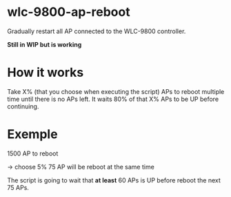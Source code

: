 # wlc-9800-ap-reboot
Gradually restart all AP connected to the WLC-9800 controller.

**Still in WIP but is working**

# How it works
Take X% (that you choose when executing the script) APs to reboot multiple time until there is no APs left.
It waits 80% of that X% APs to be UP before continuing. 

# Exemple
1500 AP to reboot 

-> choose 5%
75 AP will be reboot at the same time

The script is going to wait that **at least** 60 APs is UP before reboot the next 75 APs.

